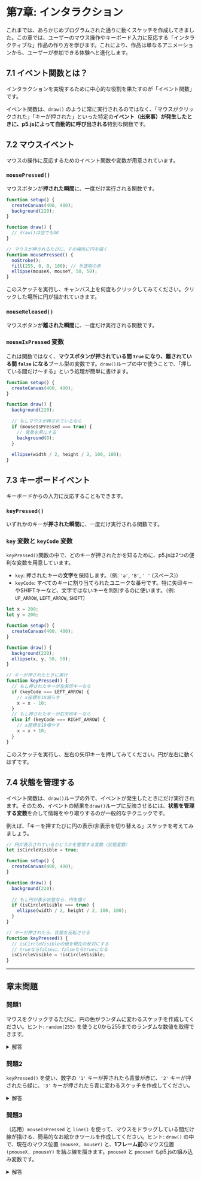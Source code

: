 # 第7章: インタラクション

これまでは、あらかじめプログラムされた通りに動くスケッチを作成してきました。この章では、ユーザーのマウス操作やキーボード入力に反応する「インタラクティブな」作品の作り方を学びます。これにより、作品は単なるアニメーションから、ユーザーが参加できる体験へと進化します。

## 7.1 イベント関数とは？

インタラクションを実現するために中心的な役割を果たすのが「イベント関数」です。

イベント関数は、`draw()` のように常に実行されるのではなく、「マウスがクリックされた」「キーが押された」といった特定の**イベント（出来事）が発生したときに、p5.jsによって自動的に呼び出される**特別な関数です。

## 7.2 マウスイベント

マウスの操作に反応するためのイベント関数や変数が用意されています。

### `mousePressed()`
マウスボタンが**押された瞬間**に、一度だけ実行される関数です。

```javascript
function setup() {
  createCanvas(400, 400);
  background(220);
}

function draw() {
  // draw()は空でもOK
}

// マウスが押されるたびに、その場所に円を描く
function mousePressed() {
  noStroke();
  fill(255, 0, 0, 100); // 半透明の赤
  ellipse(mouseX, mouseY, 50, 50);
}
```
このスケッチを実行し、キャンバス上を何度もクリックしてみてください。クリックした場所に円が描かれていきます。

### `mouseReleased()`
マウスボタンが**離された瞬間**に、一度だけ実行される関数です。

### `mouseIsPressed` 変数
これは関数ではなく、**マウスボタンが押されている間 `true` になり、離されている間 `false` になる**ブール型の変数です。`draw()`ループの中で使うことで、「押している間だけ〜する」という処理が簡単に書けます。

```javascript
function setup() {
  createCanvas(400, 400);
}

function draw() {
  background(220);
  
  // もしマウスが押されているなら
  if (mouseIsPressed === true) {
    // 背景を黒にする
    background(0);
  }
  
  ellipse(width / 2, height / 2, 100, 100);
}
```

## 7.3 キーボードイベント

キーボードからの入力に反応することもできます。

### `keyPressed()`
いずれかのキーが**押された瞬間**に、一度だけ実行される関数です。

### `key` 変数と `keyCode` 変数
`keyPressed()`関数の中で、どのキーが押されたかを知るために、p5.jsは2つの便利な変数を用意しています。
- `key`: 押されたキーの**文字**を保持します。（例: `'a'`, `'B'`, `' '` (スペース)）
- `keyCode`: すべてのキーに割り当てられたユニークな番号です。特に矢印キーやSHIFTキーなど、文字ではないキーを判別するのに使います。（例: `UP_ARROW`, `LEFT_ARROW`, `SHIFT`）

```javascript
let x = 200;
let y = 200;

function setup() {
  createCanvas(400, 400);
}

function draw() {
  background(220);
  ellipse(x, y, 50, 50);
}

// キーが押されたときに実行
function keyPressed() {
  // もし押されたキーが左矢印キーなら
  if (keyCode === LEFT_ARROW) {
    // x座標を10減らす
    x = x - 10;
  } 
  // もし押されたキーが右矢印キーなら
  else if (keyCode === RIGHT_ARROW) {
    // x座標を10増やす
    x = x + 10;
  }
}
```
このスケッチを実行し、左右の矢印キーを押してみてください。円が左右に動くはずです。

## 7.4 状態を管理する

イベント関数は、`draw()`ループの外で、イベントが発生したときにだけ実行されます。そのため、イベントの結果を`draw()`ループに反映させるには、**状態を管理する変数**を介して情報をやり取りするのが一般的なテクニックです。

例えば、「キーを押すたびに円の表示/非表示を切り替える」スケッチを考えてみましょう。

```javascript
// 円が表示されているかどうかを管理する変数（状態変数）
let isCircleVisible = true;

function setup() {
  createCanvas(400, 400);
}

function draw() {
  background(220);
  
  // もし円が表示状態なら、円を描く
  if (isCircleVisible === true) {
    ellipse(width / 2, height / 2, 100, 100);
  }
}

// キーが押されたら、状態を反転させる
function keyPressed() {
  // isCircleVisibleの値を現在の反対にする
  // trueならfalseに、falseならtrueになる
  isCircleVisible = !isCircleVisible;
}
```

---

## 章末問題

### 問題1
マウスをクリックするたびに、円の色がランダムに変わるスケッチを作成してください。ヒント: `random(255)` を使うと0から255までのランダムな数値を取得できます。

<details>
<summary>解答</summary>

```javascript
// 色を保存する変数
let r = 255;
let g = 255;
let b = 255;

function setup() {
  createCanvas(400, 400);
}

function draw() {
  background(220);
  fill(r, g, b);
  ellipse(width / 2, height / 2, 200, 200);
}

// マウスが押されたら、色変数の値をランダムにする
function mousePressed() {
  r = random(255);
  g = random(255);
  b = random(255);
}
```
</details>

### 問題2
`keyPressed()` を使い、数字の `'1'` キーが押されたら背景が赤に、`'2'` キーが押されたら緑に、`'3'` キーが押されたら青に変わるスケッチを作成してください。

<details>
<summary>解答</summary>

```javascript
// 背景色を保存する変数
let bgColor;

function setup() {
  createCanvas(400, 400);
  bgColor = color(220); // 初期色はグレー
}

function draw() {
  background(bgColor);
}

function keyPressed() {
  if (key === '1') {
    bgColor = color(255, 0, 0); // 赤
  } else if (key === '2') {
    bgColor = color(0, 255, 0); // 緑
  } else if (key === '3') {
    bgColor = color(0, 0, 255); // 青
  }
}
```
</details>

### 問題3
（応用）`mouseIsPressed` と `line()` を使って、マウスをドラッグしている間だけ線が描ける、簡易的なお絵かきツールを作成してください。ヒント: `draw()` の中で、現在のマウス位置 `(mouseX, mouseY)` と、**1フレーム前**のマウス位置 `(pmouseX, pmouseY)` を結ぶ線を描きます。`pmouseX` と `pmouseY` もp5.jsの組み込み変数です。

<details>
<summary>解答</summary>

```javascript
function setup() {
  createCanvas(400, 400);
  background(255);
}

function draw() {
  // マウスが押されている間だけ
  if (mouseIsPressed === true) {
    strokeWeight(4);
    stroke(0);
    // 1フレーム前のマウス位置と現在のマウス位置を結ぶ
    line(pmouseX, pmouseY, mouseX, mouseY);
  }
}

// 'c'キーでクリアする機能を追加
function keyPressed() {
  if (key === 'c') {
    background(255);
  }
}
```
</details>